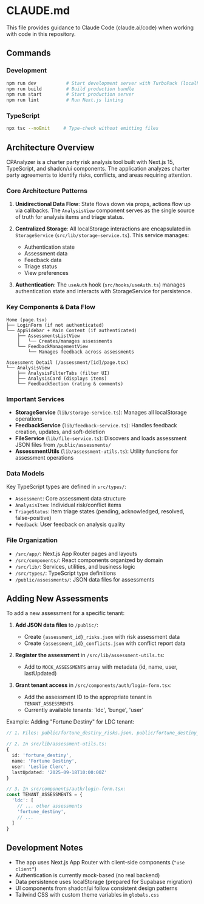 # CLAUDE.md

This file provides guidance to Claude Code (claude.ai/code) when working with code in this repository.

## Commands

### Development
```bash
npm run dev           # Start development server with TurboPack (localhost:3000)
npm run build         # Build production bundle
npm run start         # Start production server
npm run lint          # Run Next.js linting
```

### TypeScript
```bash
npx tsc --noEmit     # Type-check without emitting files
```

## Architecture Overview

CPAnalyzer is a charter party risk analysis tool built with Next.js 15, TypeScript, and shadcn/ui components. The application analyzes charter party agreements to identify risks, conflicts, and areas requiring attention.

### Core Architecture Patterns

1. **Unidirectional Data Flow**: State flows down via props, actions flow up via callbacks. The `AnalysisView` component serves as the single source of truth for analysis items and triage status.

2. **Centralized Storage**: All localStorage interactions are encapsulated in `StorageService` (`src/lib/storage-service.ts`). This service manages:
   - Authentication state
   - Assessment data
   - Feedback data
   - Triage status
   - View preferences

3. **Authentication**: The `useAuth` hook (`src/hooks/useAuth.ts`) manages authentication state and interacts with StorageService for persistence.

### Key Components & Data Flow

```
Home (page.tsx)
├── LoginForm (if not authenticated)
└── AppSidebar + Main Content (if authenticated)
    ├── AssessmentsListView
    │   └── Creates/manages assessments
    └── FeedbackManagementView
        └── Manages feedback across assessments

Assessment Detail (/assessment/[id]/page.tsx)
└── AnalysisView
    ├── AnalysisFilterTabs (filter UI)
    ├── AnalysisCard (displays items)
    └── FeedbackSection (rating & comments)
```

### Important Services

- **StorageService** (`lib/storage-service.ts`): Manages all localStorage operations
- **FeedbackService** (`lib/feedback-service.ts`): Handles feedback creation, updates, and soft-deletion
- **FileService** (`lib/file-service.ts`): Discovers and loads assessment JSON files from `/public/assessments/`
- **AssessmentUtils** (`lib/assessment-utils.ts`): Utility functions for assessment operations

### Data Models

Key TypeScript types are defined in `src/types/`:
- `Assessment`: Core assessment data structure
- `AnalysisItem`: Individual risk/conflict items
- `TriageStatus`: Item triage states (pending, acknowledged, resolved, false-positive)
- `Feedback`: User feedback on analysis quality

### File Organization

- `/src/app/`: Next.js App Router pages and layouts
- `/src/components/`: React components organized by domain
- `/src/lib/`: Services, utilities, and business logic
- `/src/types/`: TypeScript type definitions
- `/public/assessments/`: JSON data files for assessments

## Adding New Assessments

To add a new assessment for a specific tenant:

1. **Add JSON data files** to `/public/`:
   - Create `{assessment_id}_risks.json` with risk assessment data
   - Create `{assessment_id}_conflicts.json` with conflict report data

2. **Register the assessment** in `/src/lib/assessment-utils.ts`:
   - Add to `MOCK_ASSESSMENTS` array with metadata (id, name, user, lastUpdated)

3. **Grant tenant access** in `/src/components/auth/login-form.tsx`:
   - Add the assessment ID to the appropriate tenant in `TENANT_ASSESSMENTS`
   - Currently available tenants: 'ldc', 'bunge', 'user'

Example: Adding "Fortune Destiny" for LDC tenant:
```typescript
// 1. Files: public/fortune_destiny_risks.json, public/fortune_destiny_conflicts.json

// 2. In src/lib/assessment-utils.ts:
{
  id: 'fortune_destiny',
  name: 'Fortune Destiny',
  user: 'Leslie Clerc',
  lastUpdated: '2025-09-18T10:00:00Z'
}

// 3. In src/components/auth/login-form.tsx:
const TENANT_ASSESSMENTS = {
  'ldc': [
    // ... other assessments
    'fortune_destiny',
    // ...
  ]
}
```

## Development Notes

- The app uses Next.js App Router with client-side components (`"use client"`)
- Authentication is currently mock-based (no real backend)
- Data persistence uses localStorage (prepared for Supabase migration)
- UI components from shadcn/ui follow consistent design patterns
- Tailwind CSS with custom theme variables in `globals.css`